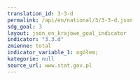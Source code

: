 ```yaml
---
translation_id: 3-3-d
permalink: /api/en/national/3/3-3-d.json
sdg_goal: 3
layout: json_en_krajowe_goal_indicator
indicator: "3.3.d"
zmienne: total
indicator_variable_1: ogółem;
kategorie: null
source_url: www.stat.gov.pl
---
```

